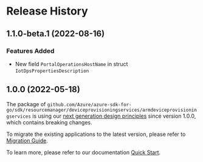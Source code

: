 # Release History

## 1.1.0-beta.1 (2022-08-16)
### Features Added

- New field `PortalOperationsHostName` in struct `IotDpsPropertiesDescription`


## 1.0.0 (2022-05-18)

The package of `github.com/Azure/azure-sdk-for-go/sdk/resourcemanager/deviceprovisioningservices/armdeviceprovisioningservices` is using our [next generation design principles](https://azure.github.io/azure-sdk/general_introduction.html) since version 1.0.0, which contains breaking changes.

To migrate the existing applications to the latest version, please refer to [Migration Guide](https://aka.ms/azsdk/go/mgmt/migration).

To learn more, please refer to our documentation [Quick Start](https://aka.ms/azsdk/go/mgmt).